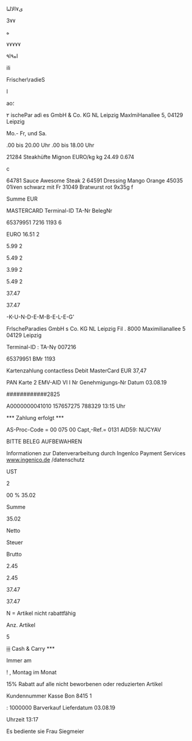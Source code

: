 ى٧الالىا

3٧٧

ه

٧٧٧٧٧

اه٩ا٩

ili

Frischer\radieS

ا

ao؛

٢ ischePar adì es
GmbH  &  Co.  KG
NL  Leipzig
MaxlmiHanallee  5,  04129  Leipzig

Mo.-  Fr,
und  Sa.

.00  bis  20.00  Uhr
.00  bis  18.00  Uhr

21284  Steakhüfte  Mignon
EURO/kg
kg
24.49
0.674

c

64781  Sauce  Awesome  Steak  2
64591  Dressing  Mango  Orange
45035  01i٧en  schwarz  mit  Fr
31049  Bratwurst  rot  9x35g  f

Summe  EUR

MASTERCARD
Terminal-ID
TA-Nr
BelegNr

65379951
7216
1193
6

EURO
16.51  2

5.99  2

5.49  2

3.99  2

5.49  2

37.47

37.47

-K-U-N-D-E-M-B-E-L-E-G'

FrlscheParadies
GmbH  s  Co.  KG
NL  Leipzig  Fil .  8000
Maximilianallee  5
04129  Leipzig

Terminal-ID  :
ΤΑ-Νγ  007216

65379951
BMr  1193

Kartenzahlung
contactless
Debit  MasterCard
EUR  37,47

PAN
Karte  2
EMV-AID
VI I Nr
Genehmigungs-Nr
Datum  03.08.19

############2825

Α0000000041010
157657275
788329
13:15  Uhr

***  Zahlung  erfolgt  ***

AS-Proc-Code  =  00  075  00
Capt,-Ref.=  0131
AID59:  NUCYAV

BITTE  BELEG  AUFBEWAHREN

Informationen  zur
Datenverarbeitung  durch
Ingenlco  Payment
Services  www.ingenico.de
/datenschutz

UST

2

00  %  35.02

Summe

35.02

Netto

Steuer

Brutto

2.45

2.45

37.47

37.47

N  =  Artikel  nicht  rabattfähig

Anz.  Artikel

5

ịịị Cash  &  Carry  ***

Immer  am

! , Montag  im  Monat

15%  Rabatt  auf  alle  nicht
beworbenen  oder  reduzierten  Artikel

Kundennummer
Kasse  Bon
 8415
1

:  1000000  Barverkauf
Lieferdatum
03.08.19

Uhrzeit
13:17

Es  bediente  sie  Frau  Siegmeier

